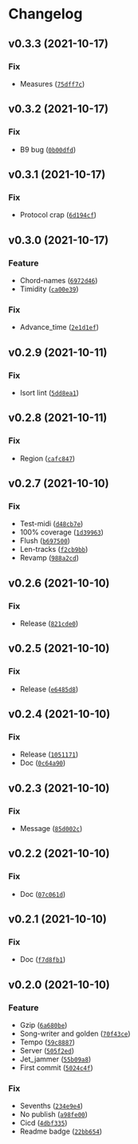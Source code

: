 # Changelog

<!--next-version-placeholder-->

## v0.3.3 (2021-10-17)
### Fix
* Measures ([`75dff7c`](https://github.com/jackdreilly/jammer/commit/75dff7c79a0a2a45707114f6b8aa6d4c02311ba8))

## v0.3.2 (2021-10-17)
### Fix
* B9 bug ([`0b00dfd`](https://github.com/jackdreilly/jammer/commit/0b00dfdb76eb1f2401f19d77b17e8238a8d8498e))

## v0.3.1 (2021-10-17)
### Fix
* Protocol crap ([`6d194cf`](https://github.com/jackdreilly/jammer/commit/6d194cfcfb977c796998a6c1ffec6d40bfca761e))

## v0.3.0 (2021-10-17)
### Feature
* Chord-names ([`6972d46`](https://github.com/jackdreilly/jammer/commit/6972d4615f7217fdabbf5b6f12940e9481478e06))
* Timidity ([`ca00e39`](https://github.com/jackdreilly/jammer/commit/ca00e39ad95183dbbf6a5d6ecb2a7f4d9c8d5108))

### Fix
* Advance_time ([`2e1d1ef`](https://github.com/jackdreilly/jammer/commit/2e1d1ef3a074e476a85e5ae125420ddb0320e9b2))

## v0.2.9 (2021-10-11)
### Fix
* Isort lint ([`5dd8ea1`](https://github.com/jackdreilly/jammer/commit/5dd8ea1959f9853cd1a70b902585b5bf8cde5577))

## v0.2.8 (2021-10-11)
### Fix
* Region ([`cafc847`](https://github.com/jackdreilly/jammer/commit/cafc84777eb76d832cbabd123e7277e4345a8093))

## v0.2.7 (2021-10-10)
### Fix
* Test-midi ([`d48cb7e`](https://github.com/jackdreilly/jammer/commit/d48cb7efb985e133208f67342b0896a0f2ddd1d4))
* 100% coverage ([`1d39963`](https://github.com/jackdreilly/jammer/commit/1d39963e839729f9cd8a6d5fcfbbfa4eca6aae93))
* Flush ([`b697500`](https://github.com/jackdreilly/jammer/commit/b6975007f7873f9ddc52bdfa993698b07cedfee3))
* Len-tracks ([`f2cb9bb`](https://github.com/jackdreilly/jammer/commit/f2cb9bb8fc49a82572cb5e696f13c844c83213c4))
* Revamp ([`988a2cd`](https://github.com/jackdreilly/jammer/commit/988a2cd4bd40f641b9f4b1693e84d30fd416171e))

## v0.2.6 (2021-10-10)
### Fix
* Release ([`821cde0`](https://github.com/jackdreilly/jammer/commit/821cde00399b9cd6cba9c21262a351418dcfbdaf))

## v0.2.5 (2021-10-10)
### Fix
* Release ([`e6485d8`](https://github.com/jackdreilly/jammer/commit/e6485d82abe7c5ff00dbf57ede27d51bb8a231af))

## v0.2.4 (2021-10-10)
### Fix
* Release ([`1051171`](https://github.com/jackdreilly/jammer/commit/105117125a82ec265f1c2ab7680fe203ce25ee77))
* Doc ([`0c64a90`](https://github.com/jackdreilly/jammer/commit/0c64a90de6bb79152b829f260682c0d2862a844c))

## v0.2.3 (2021-10-10)
### Fix
* Message ([`85d002c`](https://github.com/jackdreilly/jammer/commit/85d002c81305db6844629967ad5d533026ef63f7))

## v0.2.2 (2021-10-10)
### Fix
* Doc ([`07c061d`](https://github.com/jackdreilly/jammer/commit/07c061d1dd7195dea04cb71c51ebcd29c90862e0))

## v0.2.1 (2021-10-10)
### Fix
* Doc ([`f7d8fb1`](https://github.com/jackdreilly/jammer/commit/f7d8fb16a227e2ded330a6585565f3aa7677bf81))

## v0.2.0 (2021-10-10)
### Feature
* Gzip ([`6a680be`](https://github.com/jackdreilly/jammer/commit/6a680bec3520abf53c832bb7e3df89d59b024d82))
* Song-writer and golden ([`70f43ce`](https://github.com/jackdreilly/jammer/commit/70f43ceff740995fe686865d340e07d25dc9bb91))
* Tempo ([`59c8887`](https://github.com/jackdreilly/jammer/commit/59c88871b65502a01feba73d0b3d041a84ab5c23))
* Server ([`505f2ed`](https://github.com/jackdreilly/jammer/commit/505f2ed525a7f199247416d46c36b9e6dee09970))
* Jet_jammer ([`55b09a8`](https://github.com/jackdreilly/jammer/commit/55b09a85d13d2ca021b103b2b58ea3cca40e979e))
* First commit ([`5024c4f`](https://github.com/jackdreilly/jammer/commit/5024c4fd0b572979e8a8ae965c92024b53f3c3ce))

### Fix
* Sevenths ([`234e9e4`](https://github.com/jackdreilly/jammer/commit/234e9e418802a5e233b39ff6468e930784ace0e6))
* No publish ([`a98fe00`](https://github.com/jackdreilly/jammer/commit/a98fe00b072cee00e105669dc70221d9b8bc1294))
* Cicd ([`4dbf335`](https://github.com/jackdreilly/jammer/commit/4dbf3352cd0759b27180ed64db0f7347f24a3646))
* Readme badge ([`22bb654`](https://github.com/jackdreilly/jammer/commit/22bb654bb89cfbbc023b68d59c8210daef58192d))
